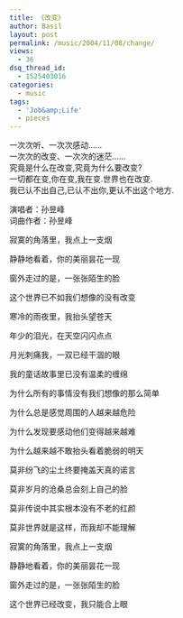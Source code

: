 ```yaml
---
title: 《改变》
author: Basil
layout: post
permalink: /music/2004/11/08/change/
views:
  - 36
dsq_thread_id:
  - 1525403016
categories:
  - music
tags:
  - 'Job&amp;Life'
  - pieces
---
```

一次次听、一次次感动……  
一次次的改变、一次次的迷茫&#8230;&#8230;  
究竟是什么在改变,究竟为什么要改变?  
一切都在变,你在变,我在变.世界也在改变.  
我已认不出自己,已认不出你,更认不出这个地方.

演唱者：孙昱峰  
词曲作者：孙昱峰  
<!--more-->

  
  
寂寞的角落里，我点上一支烟

静静地看着，你的美丽昙花一现

窗外走过的是，一张张陌生的脸

这个世界已不如我们想像的没有改变

寒冷的雨夜里，我抬头望苍天

年少的泪光，在天空闪闪点点

月光刺痛我，一双已经干涸的眼

我的童话故事里已没有温柔的缠绵

为什么所有的事情没有我们想像的那么简单

为什么总是感觉周围的人越来越危险

为什么发现要感动他们变得越来越难

为什么越来越不敢抬头看着脆弱的明天

莫非纷飞的尘土终要掩盖天真的诺言

莫非岁月的沧桑总会刻上自己的脸

莫非传说中其实根本没有不老的红颜

莫非世界就是这样，而我却不能理解

寂寞的角落里，我点上一支烟

静静地看着，你的美丽昙花一现

窗外走过的是，一张张陌生的脸

这个世界已经改变，我只能合上眼

